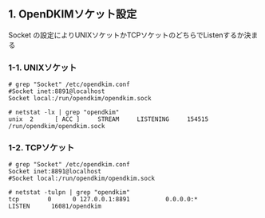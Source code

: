 ## 1. OpenDKIMソケット設定
Socket の設定によりUNIXソケットかTCPソケットのどちらでListenするか決まる  

### 1-1. UNIXソケット
```
# grep "Socket" /etc/opendkim.conf
#Socket inet:8891@localhost
Socket local:/run/opendkim/opendkim.sock

# netstat -lx | grep "opendkim"
unix  2      [ ACC ]     STREAM     LISTENING     154515   /run/opendkim/opendkim.sock
```

### 1-2. TCPソケット
```
# grep "Socket" /etc/opendkim.conf
Socket inet:8891@localhost
#Socket local:/run/opendkim/opendkim.sock
 
# netstat -tulpn | grep "opendkim"
tcp        0      0 127.0.0.1:8891          0.0.0.0:*               LISTEN      16081/opendkim
```
